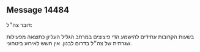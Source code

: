 ## Message 14484

דובר צה״ל:

בשעות הקרובות עתידים להישמע הדי פיצוצים במרחב הגליל העליון כתוצאה מפעילות שגרתית של צה״ל בדרום לבנון.
אין חשש לאירוע ביטחוני.

